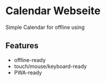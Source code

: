 
# Calendar Webseite

Simple Calendar for offline using

## Features

- offline-ready
- touch/mouse/keyboard-ready
- PWA-ready
